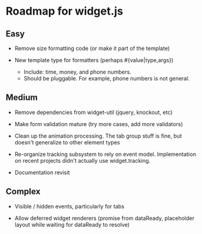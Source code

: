 Roadmap for widget.js
===

Easy
--
* Remove size formatting code (or make it part of the template)

* New template type for formatters (perhaps #{value|type,args})
  - Include: time, money, and phone numbers.
  - Should be pluggable.  For example, phone numbers is not general.


Medium
--
* Remove dependencies from widget-util (jquery, knockout, etc)

* Make form validation mature  (try more cases, add more validators)

* Clean up the animation processing.  The tab group stuff is fine, but doesn't generalize to other element types

* Re-organize tracking subsystem to rely on event model.  Implementation on recent projects didn't actually use widget.tracking.

* Documentation revisit


Complex
--
* Visible / hidden events, particularly for tabs

* Allow deferred widget renderers (promise from dataReady, placeholder layout while waiting for dataReady to resolve)

